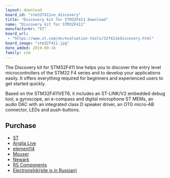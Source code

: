 ```yaml
---
layout: download
board_id: "stm32f411ve_discovery"
title: "Discovery kit for STM32F411 Download"
name: "Discovery kit for STM32F411"
manufacturer: "ST"
board_url:
 - "https://www.st.com/en/evaluation-tools/32f411ediscovery.html"
board_image: "stm32f411.jpg"
date_added: 2019-09-16
family: stm
---
```


The Discovery kit for STM32F411 line helps you to discover the entry level microcontrollers of the STM32 F4 series and to develop your applications easily. It offers everything required for beginners and experienced users to get started quickly.

Based on the STM32F411VET6, it includes an ST-LINK/V2 embedded debug tool, a gyroscope, an e-compass and digital microphone ST MEMs, an audio DAC with an integrated class D speaker driver, an OTG micro-AB connector, LEDs and push-buttons.

## Purchase
* [ST](https://www.st.com/en/evaluation-tools/32f411ediscovery.html)
* [Anglia Live](http://www.anglia-live.com/productinfo.aspx?kw=stm32f411edisco&catref=1202869001_discovery-kit-f-stm32-f4-mcus)
* [element14](https://nz.element14.com/stmicroelectronics/stm32f411e-disco/dev-board-stm32-discovery/dp/2456732?ost=STM32F411E-DISCO&CMP=GRHS-1000962&ddkey=https%3ASearch)
* [Mouser](https://www.mouser.com/ProductDetail/STMicroelectronics/STM32F411E-DISCO?qs=%2Fha2pyFadujxcn39gZUbxdSs8n9LApYvKgpZqT2TnktXGF15xh8T5A%3D%3D)
* [Newark](https://www.newark.com/webapp/wcs/stores/servlet/Search?storeId=10194&catalogId=15003&langId=-1&mf=100050&st=STM32F411E-DISCO&showResults=true&CMP=AFC-STMICRO)
* [RS Components](https://nz.rs-online.com/web/p/processor-microcontroller-development-kits/8463503/?relevancy-data=636F3D3126696E3D4931384E53656172636847656E65726963266C753D656E266D6D3D6D61746368616C6C7061727469616C26706D3D5E5B5C707B4C7D5C707B4E647D2D2C2F255C2E5D2B2426706F3D31313326736E3D592673723D2673743D4B4559574F52445F53494E474C455F414C5048415F4E554D455249432673633D592677633D4E4F4E45267573743D53544D333246343131452D444953434F267374613D53544D333246343131452D444953434F26&searchHistory=%7B%22enabled%22%3Afalse%7D)
* [Electronshik(site is in Russian)](https://www.electronshik.ru/item/ST/STM32F411E-DISCO)
